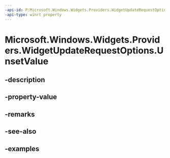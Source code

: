 ```yaml
---
-api-id: P:Microsoft.Windows.Widgets.Providers.WidgetUpdateRequestOptions.UnsetValue
-api-type: winrt property
---
```


# Microsoft.Windows.Widgets.Providers.WidgetUpdateRequestOptions.UnsetValue

<!--
public static string UnsetValue { get; }
-->


## -description

## -property-value

## -remarks

## -see-also

## -examples


